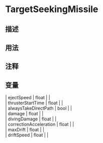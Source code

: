 # TargetSeekingMissile
## 描述

## 用法

## 注释

## 变量
| ejectSpeed  | float |  |  
| thrusterStartTime  | float |  |  
| alwaysTakeDirectPath  | bool |  |  
| damage  | float |  |  
| divingDamage  | float |  |  
| correctionAcceleration  | float |  |  
| maxDrift  | float |  |  
| driftSpeed  | float |  |  

